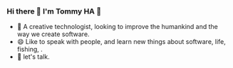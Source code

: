 ### Hi there 👋 I'm Tommy HA 👋  

- 🔭 A creative technologist, looking to improve the humankind and the way we create software. 
- 😄 Like to speak with people, and learn new things about software, life, fishing, . 
- 💬 let's talk. 


<!--
**tommyha/tommyha** is a ✨ _special_ ✨ repository because its `README.md` (this file) appears on your GitHub profile.

Here are some ideas to get you started:

- 🔭 I’m currently working on ...
- 🌱 I’m currently learning ...
- 👯 I’m looking to collaborate on ...
- 🤔 I’m looking for help with ...
- 💬 Ask me about ...
- 📫 How to reach me: ...
- 😄 Pronouns: ...
- ⚡ Fun fact: ...
-->
